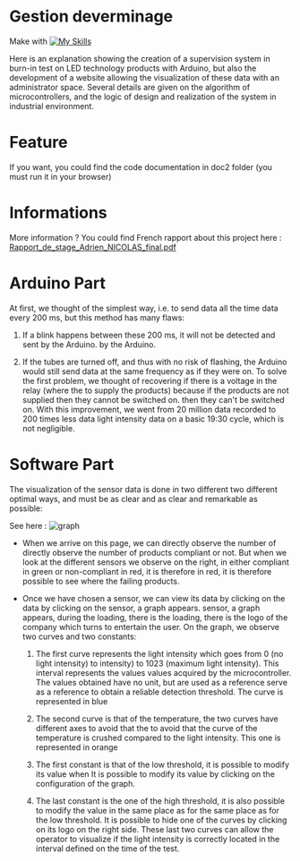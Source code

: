 # Gestion deverminage

Make with [![My Skills](https://skills.thijs.gg/icons?i=php,js,html,css,arduino)](https://skills.thijs.gg)

Here is an explanation showing the creation of a supervision system in burn-in test on LED technology
products with Arduino, but also the development of a website allowing the visualization of these
data with an administrator space. Several details are given on the algorithm of microcontrollers, and
the logic of design and realization of the system in industrial environment.

# Feature

If  you want, you could find the code documentation in doc2 folder (you must run it in your browser)

# Informations

More information ? You could find French rapport about this project here : [Rapport_de_stage_Adrien_NICOLAS_final.pdf](https://github.com/Adrien-Nicolas/Gestion_deverminage/files/8824539/Rapport_de_stage_Adrien_NICOLAS_final.pdf)

# Arduino Part

At first, we thought of the simplest way, i.e. to send data all the time
data every 200 ms, but this method has many flaws:

  1. If a blink happens between these 200 ms, it will not be detected and sent by the Arduino.
  by the Arduino.
  
  2. If the tubes are turned off, and thus with no risk of flashing, the Arduino would still send
  data at the same frequency as if they were on.
  To solve the first problem, we thought of recovering if there is a voltage in the relay (where the
  to supply the products) because if the products are not supplied then they cannot be switched on.
  then they can't be switched on.
  With this improvement, we went from 20 million data recorded to 200 times less data
  light intensity data on a basic 19:30 cycle, which is not negligible.


# Software Part

The visualization of the sensor data is done in two different
two different optimal ways, and must be as clear and
as clear and remarkable as possible:

See here : ![graph](https://user-images.githubusercontent.com/73825898/171646849-6ff1aaa2-c17a-4668-9990-12292029184d.png)


  - When we arrive on this page, we can directly observe the number of
  directly observe the number of products
  compliant or not. But when we look at the
  different sensors we observe on the right, in
  either compliant in green or non-compliant in red, it is therefore
  in red, it is therefore possible to see where the
  failing products.
  
  - Once we have chosen a sensor, we can view its data by clicking on the
  data by clicking on the sensor, a graph appears.
  sensor, a graph appears, during the loading, there is the
  loading, there is the logo of the company which turns
  to entertain the user. On the graph, we
  observe two curves and two constants:
  
    1. The first curve represents the light intensity which goes from 0 (no light intensity) to
    intensity) to 1023 (maximum light intensity). This interval represents the values
    values acquired by the microcontroller. The values obtained have no unit, but are used as a reference
    serve as a reference to obtain a reliable detection threshold. The curve is represented in
    blue
    
    2. The second curve is that of the temperature, the two curves have different axes to avoid that the
    to avoid that the curve of the temperature is crushed compared to the light intensity. This one
    is represented in orange
    
    3. The first constant is that of the low threshold, it is possible to modify its value when
    It is possible to modify its value by clicking on the configuration of the graph.
    
    4. The last constant is the one of the high threshold, it is also possible to modify the value in the same place as for the
    same place as for the low threshold. It is possible to hide one of the curves by clicking on
    its logo on the right side. These last two curves can allow the operator to
    visualize if the light intensity is correctly located in the interval defined on the time
    of the test.

